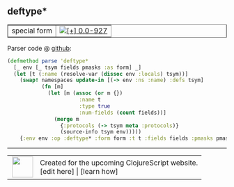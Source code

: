 ## deftype\*



 <table border="1">
<tr>
<td>special form</td>
<td><a href="https://github.com/cljsinfo/cljs-api-docs/tree/0.0-927"><img valign="middle" alt="[+] 0.0-927" title="Added in 0.0-927" src="https://img.shields.io/badge/+-0.0--927-lightgrey.svg"></a> </td>
</tr>
</table>









Parser code @ [github](https://github.com/clojure/clojurescript/blob/r1933/src/clj/cljs/analyzer.clj#L817-L829):

```clj
(defmethod parse 'deftype*
  [_ env [_ tsym fields pmasks :as form] _]
  (let [t (:name (resolve-var (dissoc env :locals) tsym))]
    (swap! namespaces update-in [(-> env :ns :name) :defs tsym]
           (fn [m]
             (let [m (assoc (or m {})
                       :name t
                       :type true
                       :num-fields (count fields))]
               (merge m
                 {:protocols (-> tsym meta :protocols)}
                 (source-info tsym env)))))
    {:env env :op :deftype* :form form :t t :fields fields :pmasks pmasks}))
```

<!--
Repo - tag - source tree - lines:

 <pre>
clojurescript @ r1933
└── src
    └── clj
        └── cljs
            └── <ins>[analyzer.clj:817-829](https://github.com/clojure/clojurescript/blob/r1933/src/clj/cljs/analyzer.clj#L817-L829)</ins>
</pre>

-->

---




 <table>
<tr><td>
<img valign="middle" align="right" width="48px" src="http://i.imgur.com/Hi20huC.png">
</td><td>
Created for the upcoming ClojureScript website.<br>
[edit here] | [learn how]
</td></tr></table>

[edit here]:https://github.com/cljsinfo/cljs-api-docs/blob/master/cljsdoc/special_deftypeSTAR.cljsdoc
[learn how]:https://github.com/cljsinfo/cljs-api-docs/wiki/cljsdoc-files

<!--

This information was too distracting to show to readers, but I'll leave it
commented here since it is helpful to:

- pretty-print the data used to generate this document
- and show how to retrieve that data



The API data for this symbol:

```clj
{:ns "special",
 :name "deftype*",
 :type "special form",
 :source {:code "(defmethod parse 'deftype*\n  [_ env [_ tsym fields pmasks :as form] _]\n  (let [t (:name (resolve-var (dissoc env :locals) tsym))]\n    (swap! namespaces update-in [(-> env :ns :name) :defs tsym]\n           (fn [m]\n             (let [m (assoc (or m {})\n                       :name t\n                       :type true\n                       :num-fields (count fields))]\n               (merge m\n                 {:protocols (-> tsym meta :protocols)}\n                 (source-info tsym env)))))\n    {:env env :op :deftype* :form form :t t :fields fields :pmasks pmasks}))",
          :title "Parser code",
          :repo "clojurescript",
          :tag "r1933",
          :filename "src/clj/cljs/analyzer.clj",
          :lines [817 829]},
 :full-name "special/deftype*",
 :full-name-encode "special_deftypeSTAR",
 :history [["+" "0.0-927"]]}

```

Retrieve the API data for this symbol:

```clj
;; from Clojure REPL
(require '[clojure.edn :as edn])
(-> (slurp "https://raw.githubusercontent.com/cljsinfo/cljs-api-docs/catalog/cljs-api.edn")
    (edn/read-string)
    (get-in [:symbols "special/deftype*"]))
```

-->
